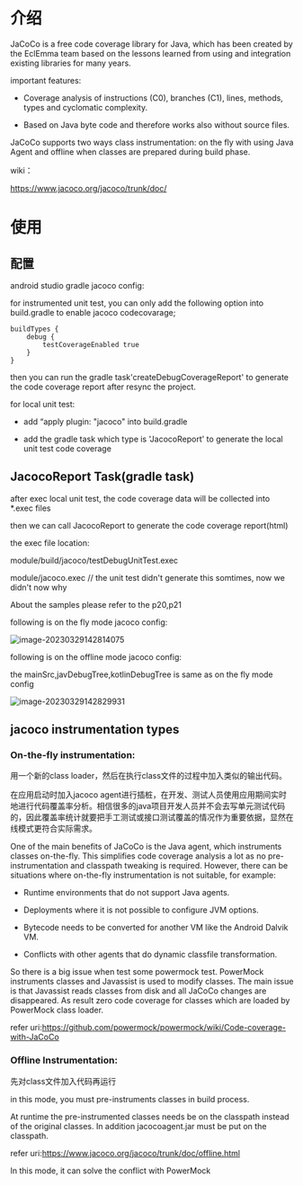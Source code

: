 # 介绍

JaCoCo is a free code coverage library for Java, which has been created by the EclEmma team based on the lessons learned from using and integration existing libraries for many years.

important features:

- Coverage analysis of instructions (C0), branches (C1), lines, methods, types and cyclomatic complexity.

- Based on Java byte code and therefore works also without source files.

JaCoCo supports two ways class instrumentation: on the fly with using Java Agent and offline when classes are prepared during build phase.

wiki：

https://www.jacoco.org/jacoco/trunk/doc/



# 使用

## 配置

android studio gradle jacoco config:

for instrumented unit test, you can only add the following option into build.gradle to enable jacoco codecovarage;

```
buildTypes {
	debug {
		testCoverageEnabled true
	}
}
```

then you can run the gradle task'createDebugCoverageReport' to generate the code coverage report after resync the project.

for local unit test:

- add “apply plugin: "jacoco" into build.gradle

- add the gradle task which type is 'JacocoReport' to generate the local unit test code coverage

## JacocoReport Task(gradle task)

after exec local unit test, the code coverage data will be collected into *.exec files

then we can call JacocoReport to generate the code coverage report(html)



the exec file location:

module/build/jacoco/testDebugUnitTest.exec

module/jacoco.exec // the unit test didn't generate this somtimes, now we didn't now why



About the samples please refer to the p20,p21



following is on the fly mode jacoco config:

![image-20230329142814075](E:\source\github_ci\appassistant_workflow\notebook\imgs\image-20230329142814075.png)



following is on the offline mode jacoco config: 

the mainSrc,javDebugTree,kotlinDebugTree is same as on the fly mode config

![image-20230329142829931](E:\source\github_ci\appassistant_workflow\notebook\imgs\image-20230329142829931.png)



## jacoco instrumentation types

### On-the-fly instrumentation: 

用一个新的class loader，然后在执行class文件的过程中加入类似的输出代码。

在应用启动时加入jacoco agent进行插桩，在开发、测试人员使用应用期间实时地进行代码覆盖率分析。相信很多的java项目开发人员并不会去写单元测试代码的，因此覆盖率统计就要把手工测试或接口测试覆盖的情况作为重要依据，显然在线模式更符合实际需求。

One of the main benefits of JaCoCo is the Java agent, which instruments classes on-the-fly. This simplifies code coverage analysis a lot as no pre-instrumentation and classpath tweaking is required. However, there can be situations where on-the-fly instrumentation is not suitable, for example:

- Runtime environments that do not support Java agents.

- Deployments where it is not possible to configure JVM options.

- Bytecode needs to be converted for another VM like the Android Dalvik VM.

- Conflicts with other agents that do dynamic classfile transformation.

So there is a big issue when test some powermock test. PowerMock instruments classes and Javassist is used to modify classes. The main issue is that Javassist reads classes from disk and all JaCoCo changes are disappeared. As result zero code coverage for classes which are loaded by PowerMock class loader.

refer uri:https://github.com/powermock/powermock/wiki/Code-coverage-with-JaCoCo

### Offline Instrumentation:

先对class文件加入代码再运行

in this mode, you must pre-instruments classes in build process.

At runtime the pre-instrumented classes needs be on the classpath instead of the original classes. In addition jacocoagent.jar must be put on the classpath.

refer uri:https://www.jacoco.org/jacoco/trunk/doc/offline.html

In this mode, it can solve the conflict with PowerMock